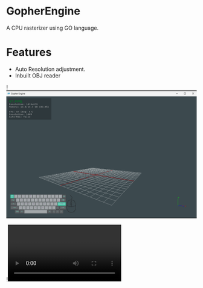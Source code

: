 # GopherEngine
A CPU rasterizer using GO language.

# Features
 - Auto Resolution adjustment.
 - Inbuilt OBJ reader

!![alt](./sources/wip_window.png)

!![alt](./sources/recording_fps.mp4)
